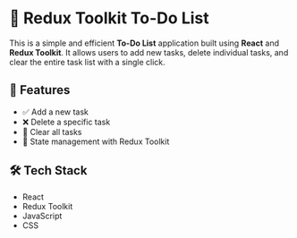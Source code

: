# 📝 Redux Toolkit To-Do List

This is a simple and efficient **To-Do List** application built using **React** and **Redux Toolkit**. It allows users to add new tasks, delete individual tasks, and clear the entire task list with a single click.

## 🚀 Features

- ✅ Add a new task  
- ❌ Delete a specific task  
- 🧹 Clear all tasks  
- 🔄 State management with Redux Toolkit  

## 🛠️ Tech Stack

- React  
- Redux Toolkit  
- JavaScript  
- CSS  
